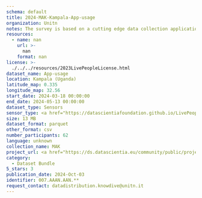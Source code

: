 ```yaml
---
schema: default
title: 2024-MAK-Kampala-App-usage
organization: Unitn
notes: The survey is based on a cutting edge data collection application called iLog1, developed by the University of Trento (Italy). Once installed on your smartphone and given the permission to collect the data, the iLog app will ask you information on the following topics (a) Socio-demographics (e.g., age, gender, nationality); (b) Social relations with peers and classmates; (c) Personality, Values and Competences; (d) Cultural consumption and activities (e.g., sports, cooking and shopping habits); (e) Mobility. After this information, the app will start sending every 30 minutes for 2 weeks the request to answer to four questions that require a few seconds of your time ("Where are you?"; "With whom are you?"; "What are you doing?"; and "What mood are you?"). Furthermore, the app will automatically collect data from your smartphone's sensors for 2 months. An example of sensors are location, bluetooth or if your smartphone is on or off (you can find a complete list of sensors in the Privacy Statement and within the iLog app itself). 
resources:
  - name: nan
    url: >-
      nan
    format: nan
license: >-
  ./../../resources/2023LivePeopleLicense.html
dataset_name: App-usage
location: Kampala (Uganda)
latitude_map: 0.335
longitude_map: 32.56
start_date: 2024-03-18 00:00:00
end_date: 2024-05-13 00:00:00
dataset_type: Sensors
sensor_type: <a href="https://datascientiafoundation.github.io/LivePeople/datasets/2024-MAK-Kampala-Application%20Event/">application</a>, <a href="https://datascientiafoundation.github.io/LivePeople/datasets/2024-MAK-Kampala-Headset%20Plug%20Event/">headsetplug</a>, <a href="https://datascientiafoundation.github.io/LivePeople/datasets/2024-MAK-Kampala-Music%20Event/">music</a>, <a href="https://datascientiafoundation.github.io/LivePeople/datasets/2024-MAK-Kampala-Notification%20Event/">notification</a> 
size: 13 MB
dataset_format: parquet
other_format: csv
number_participants: 62
language: unknown
collection_name: MAK
project_url: <a href="https://ds.datascientia.eu/community/public/projects/896bbb55-5ee2-4653-9b43-69cc88633ec8">https://ds.datascientia.eu/community/public/projects/896bbb55-5ee2-4653-9b43-69cc88633ec8</a>
category:
  - Dataset Bundle
5_stars: 3
publication_date: 2024-Oct-03
identifier: 007.AAAN.AAN.**
request_contact: datadistribution.knowdive@unitn.it
---
```

